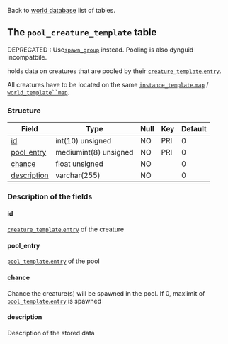 Back to [world database](https://github.com/cmangos/issues/wiki/Mangosdb_struct) list of tables.

## The `pool_creature_template` table

DEPRECATED : Use[`spawn_group`](https://github.com/cmangos/issues/wiki/spawn_group) instead. Pooling is also dynguid incompatbile.

holds data on creatures that are pooled by their [`creature_template`.`entry`](Creature_template#entry).

All creatures have to be located on the same [`instance_template`.`map`](https://github.com/cmangos/issues/wiki/instance_template#map) / [`world_template``map`](https://github.com/cmangos/issues/wiki/world_template#map).

### Structure

| Field | Type | Null | Key | Default |
| --- | --- | --- | --- | --- |
|[id](pool_creature_template#id)|int(10) unsigned|NO|PRI|0|||
|[pool_entry](pool_creature_template#pool_entry)|mediumint(8) unsigned|NO|PRI|0|||
|[chance](pool_creature_template#chance)|float unsigned|NO||0|||
|[description](pool_creature_template#description)|varchar(255)|NO||0|||

### Description of the fields

#### id

[`creature_template`.`entry`](Creature_template#entry) of the creature

#### pool_entry

[`pool_template`.`entry`](pool_template#entry) of the pool

#### chance

Chance the creature(s) will be spawned in the pool. 
If 0, maxlimit of [`pool_template`.`entry`](pool_template#entry) is spawned

#### description

Description of the stored data